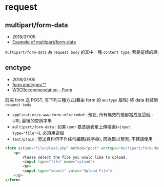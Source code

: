 # request



## multipart/form-data
- 2018/07/05
- [Example of multipart/form-data](https://stackoverflow.com/questions/4238809/example-of-multipart-form-data)

`multipart/form-data` 為 `request body` 的其中一種 `content type`, 若是這樣的話, 


## enctype
- 2018/07/05
- [form enctype=""](https://html.com/attributes/form-enctype/)
- [W3CRecommendation - Form](https://www.w3.org/TR/html5/sec-forms.html#element-attrdef-form-enctype)

前端 form 送 POST, 有下列三種方式(藉由 form 的 `enctype` 屬性) 將 data 封裝到 `request body`
- `application/x-www-form-urlencoded` : 預設, 所有無效的值都當成是這個 ; URL 最後的查詢字串
- `multipart/form-data` : 如果 user 要透過表單上傳檔案(`<input type="file">`), 必須用這個
- `text/plain` : 發送資料但不作任何編碼(純字串), 因為難以預測, 不建議使用

```html
<form action="fileupload.php" method="post" enctype="multipart/form-data"> 
    <p>
        Please select the file you would like to upload. 
        <input type="file" name="upload"> 
        <br> 
        <input type="submit" value="Upload File"> 
    </p>
</form>
```